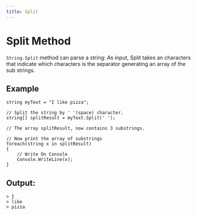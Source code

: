 ```yaml
---
title: Split
---
```


# Split Method

`String.Split` method can parse a string: As input, Split takes an characters that indicate which characters is the separator generating an array of the sub strings.

## Example
```
string myText = "I like pizza";

// Split the string by ' '(space) character.
string[] splitResult = myText.Split(' ');

// The array splitResult, now contains 3 substrings.

// Now print the array of substrings
foreach(string x in splitResult)
{
    // Write On Console
    Console.WriteLine(x);
}

```

## Output:
```
> I
> like
> pizza
```
